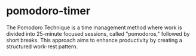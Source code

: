 # pomodoro-timer
 The Pomodoro Technique is a time management method where work is divided into 25-minute focused sessions, called "pomodoros," followed by short breaks. This approach aims to enhance productivity by creating a structured work-rest pattern.
